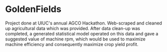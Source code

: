 # GoldenFields
Project done at UIUC's annual AGCO Hackathon. Web-scraped and cleaned up agricultural data which was provided. After data clean-up was completed, a generated statistical model operated on this data and gave a suggested value of machine rpm, which would be used to maximize machine efficiency and consequently maximize crop yield profit.
